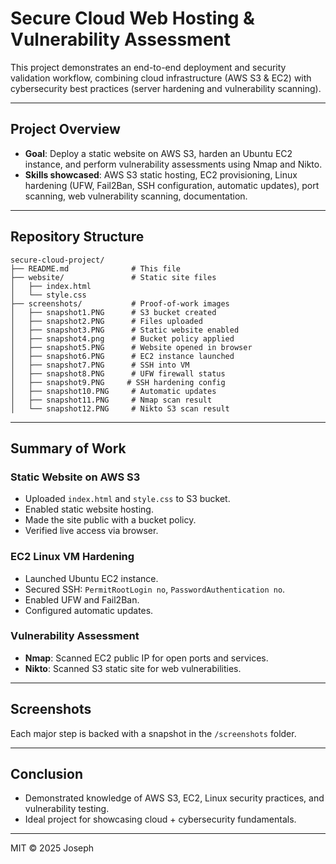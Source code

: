 
# Secure Cloud Web Hosting & Vulnerability Assessment

This project demonstrates an end-to-end deployment and security validation workflow, combining cloud infrastructure (AWS S3 & EC2) with cybersecurity best practices (server hardening and vulnerability scanning).

---

## Project Overview

- **Goal**: Deploy a static website on AWS S3, harden an Ubuntu EC2 instance, and perform vulnerability assessments using Nmap and Nikto.
- **Skills showcased**: AWS S3 static hosting, EC2 provisioning, Linux hardening (UFW, Fail2Ban, SSH configuration, automatic updates), port scanning, web vulnerability scanning, documentation.

---

## Repository Structure

```
secure-cloud-project/
├── README.md              # This file
├── website/               # Static site files
│   ├── index.html
│   └── style.css
├── screenshots/           # Proof-of-work images
│   ├── snapshot1.PNG      # S3 bucket created
│   ├── snapshot2.PNG      # Files uploaded
│   ├── snapshot3.PNG      # Static website enabled
│   ├── snapshot4.png      # Bucket policy applied
│   ├── snapshot5.PNG      # Website opened in browser
│   ├── snapshot6.PNG      # EC2 instance launched
│   ├── snapshot7.PNG      # SSH into VM
│   ├── snapshot8.PNG      # UFW firewall status
│   ├── snapshot9.PNG     # SSH hardening config
│   ├── snapshot10.PNG     # Automatic updates
│   ├── snapshot11.PNG     # Nmap scan result
│   └── snapshot12.PNG     # Nikto S3 scan result
```

---

## Summary of Work

###  Static Website on AWS S3
- Uploaded `index.html` and `style.css` to S3 bucket.
- Enabled static website hosting.
- Made the site public with a bucket policy.
- Verified live access via browser.

###  EC2 Linux VM Hardening
- Launched Ubuntu EC2 instance.
- Secured SSH: `PermitRootLogin no`, `PasswordAuthentication no`.
- Enabled UFW and Fail2Ban.
- Configured automatic updates.

### Vulnerability Assessment
- **Nmap**: Scanned EC2 public IP for open ports and services.
- **Nikto**: Scanned S3 static site for web vulnerabilities.

---

## Screenshots

Each major step is backed with a snapshot in the `/screenshots` folder.

---

##  Conclusion

- Demonstrated knowledge of AWS S3, EC2, Linux security practices, and vulnerability testing.
- Ideal project for showcasing cloud + cybersecurity fundamentals.

---

MIT © 2025 Joseph
